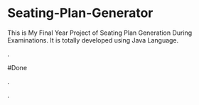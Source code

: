 # Seating-Plan-Generator

This is My Final Year Project of Seating Plan Generation During Examinations. It is totally developed using Java Language.



























































































.





















































#Done










































































































.




































































































































































































































































































































































































































































































.






































